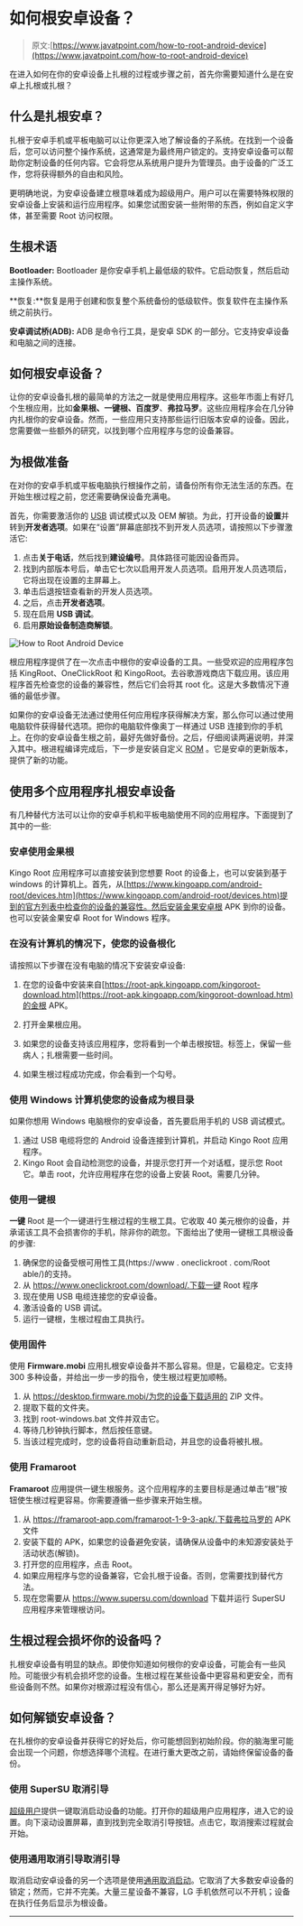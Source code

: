 # 如何根安卓设备？

> 原文:[https://www.javatpoint.com/how-to-root-android-device](https://www.javatpoint.com/how-to-root-android-device)

在进入如何在你的安卓设备上扎根的过程或步骤之前，首先你需要知道什么是在安卓上扎根或扎根？

## 什么是扎根安卓？

扎根于安卓手机或平板电脑可以让你更深入地了解设备的子系统。在找到一个设备后，您可以访问整个操作系统，这通常是为最终用户锁定的。支持安卓设备可以帮助你定制设备的任何内容。它会将您从系统用户提升为管理员。由于设备的广泛工作，您将获得额外的自由和风险。

更明确地说，为安卓设备建立根意味着成为超级用户。用户可以在需要特殊权限的安卓设备上安装和运行应用程序。如果您试图安装一些附带的东西，例如自定义字体，甚至需要 Root 访问权限。

## 生根术语

**Bootloader:** Bootloader 是你安卓手机上最低级的软件。它启动恢复，然后启动主操作系统。

**恢复:**恢复是用于创建和恢复整个系统备份的低级软件。恢复软件在主操作系统之前执行。

**安卓调试桥(ADB):** ADB 是命令行工具，是安卓 SDK 的一部分。它支持安卓设备和电脑之间的连接。

## 如何根安卓设备？

让你的安卓设备扎根的最简单的方法之一就是使用应用程序。这些年市面上有好几个生根应用，比如**金果根、一键根、百度罗**、**弗拉马罗**。这些应用程序会在几分钟内扎根你的安卓设备。然而，一些应用只支持那些运行旧版本安卓的设备。因此，您需要做一些额外的研究，以找到哪个应用程序与您的设备兼容。

## 为根做准备

在对你的安卓手机或平板电脑执行根操作之前，请备份所有你无法生活的东西。在开始生根过程之前，您还需要确保设备充满电。

首先，你需要激活你的 [USB](https://www.javatpoint.com/usb-full-form) 调试模式以及 OEM 解锁。为此，打开设备的**设置**并转到**开发者选项**。如果在“设置”屏幕底部找不到开发人员选项，请按照以下步骤激活它:

1.  点击**关于电话**，然后找到**建设编号**。具体路径可能因设备而异。
2.  找到内部版本号后，单击它七次以启用开发人员选项。启用开发人员选项后，它将出现在设置的主屏幕上。
3.  单击后退按钮查看新的开发人员选项。
4.  之后，点击**开发者选项**。
5.  现在启用 **USB 调试**。
6.  启用**原始设备制造商解锁**。

![How to Root Android Device](../Images/3244975930208902409ab64831ecb971.png)

根应用程序提供了在一次点击中根你的安卓设备的工具。一些受欢迎的应用程序包括 KingRoot、OneClickRoot 和 KingoRoot。去谷歌游戏商店下载应用。该应用程序首先检查您的设备的兼容性，然后它们会将其 root 化。这是大多数情况下遵循的最低步骤。

如果你的安卓设备无法通过使用任何应用程序获得解决方案，那么你可以通过使用电脑软件获得替代选项。把你的电脑软件像奥丁一样通过 USB 连接到你的手机上。在你的安卓设备生根之前，最好先做好备份。之后，仔细阅读两遍说明，并深入其中。根进程编译完成后，下一步是安装自定义 [ROM](https://www.javatpoint.com/rom) 。它是安卓的更新版本，提供了新的功能。

## 使用多个应用程序扎根安卓设备

有几种替代方法可以让你的安卓手机和平板电脑使用不同的应用程序。下面提到了其中的一些:

### 安卓使用金果根

Kingo Root 应用程序可以直接安装到您想要 Root 的设备上，也可以安装到基于 windows 的计算机上。首先，从[https://www.kingoapp.com/android-root/devices.htm](https://www.kingoapp.com/android-root/devices.htm)提到的官方列表中检查你的设备的兼容性。然后安装金果安卓根 APK 到你的设备。也可以安装金果安卓 Root for Windows 程序。

### 在没有计算机的情况下，使您的设备根化

请按照以下步骤在没有电脑的情况下安装安卓设备:

1.  在您的设备中安装来自[https://root-apk.kingoapp.com/kingoroot-download.htm](https://root-apk.kingoapp.com/kingoroot-download.htm)的金根 APK。
2.  打开金果根应用。

4.  如果您的设备支持该应用程序，您将看到一个单击根按钮。标签上，保留一些病人；扎根需要一些时间。

6.  如果生根过程成功完成，你会看到一个勾号。

### 使用 Windows 计算机使您的设备成为根目录

如果你想用 Windows 电脑根你的安卓设备，首先要启用手机的 USB 调试模式。

1.  通过 USB 电缆将您的 Android 设备连接到计算机，并启动 Kingo Root 应用程序。
2.  Kingo Root 会自动检测您的设备，并提示您打开一个对话框，提示您 Root 它。单击 root，允许应用程序在您的设备上安装 Root。需要几分钟。

### 使用一键根

**一键** Root 是一个一键进行生根过程的生根工具。它收取 40 美元根你的设备，并承诺该工具不会损害你的手机，除非你的疏忽。下面给出了使用一键根工具根设备的步骤:

1.  确保您的设备受根可用性工具(https://www . oneclickroot . com/Root able/)的支持。
2.  从 https://www.oneclickroot.com/download/.下载一键 Root 程序
3.  现在使用 USB 电缆连接您的安卓设备。
4.  激活设备的 USB 调试。
5.  运行一键根，生根过程由工具执行。

### 使用固件

使用 **Firmware.mobi** 应用扎根安卓设备并不那么容易。但是，它最稳定。它支持 300 多种设备，并给出一步一步的指令，使生根过程更加顺畅。

1.  从 https://desktop.firmware.mobi/为您的设备下载适用的 ZIP 文件。
2.  提取下载的文件夹。
3.  找到 root-windows.bat 文件并双击它。
4.  等待几秒钟执行脚本，然后按任意键。
5.  当该过程完成时，您的设备将自动重新启动，并且您的设备将被扎根。

### 使用 Framaroot

**Framaroot** 应用提供一键生根服务。这个应用程序的主要目标是通过单击“根”按钮使生根过程更容易。你需要遵循一些步骤来开始生根。

1.  从 https://framaroot-app.com/framaroot-1-9-3-apk/.下载弗拉马罗的 APK 文件
2.  安装下载的 APK，如果您的设备避免安装，请确保从设备中的未知源安装处于活动状态(解锁)。
3.  打开您的应用程序，点击 Root。
4.  如果应用程序与您的设备兼容，它会扎根于设备。否则，您需要找到替代方法。
5.  现在您需要从 https://www.supersu.com/download 下载并运行 SuperSU 应用程序来管理根访问。

## 生根过程会损坏你的设备吗？

扎根安卓设备有明显的缺点。即使你知道如何根你的安卓设备，可能会有一些风险。可能很少有机会损坏您的设备。生根过程在某些设备中更容易和更安全，而有些设备则不然。如果你对根源过程没有信心，那么还是离开得足够好为好。

## 如何解锁安卓设备？

在扎根你的安卓设备并获得它的好处后，你可能想回到初始阶段。你的脑海里可能会出现一个问题，你想选择哪个流程。在进行重大更改之前，请始终保留设备的备份。

### 使用 SuperSU 取消引导

[超级用户](https://forum.xda-developers.com/apps/supersu)提供一键取消启动设备的功能。打开你的超级用户应用程序，进入它的设置。向下滚动设置屏幕，直到找到完全取消引导按钮。点击它，取消搜索过程就会开始。

### 使用通用取消引导取消引导

取消启动安卓设备的另一个选项是使用[通用取消启动](https://play.google.com/store/apps/details?id=com.universal.unroot&hl=en)。它取消了大多数安卓设备的锁定；然而，它并不完美。大量三星设备不兼容，LG 手机依然可以不开机；设备在执行任务后显示为根设备。

* * *